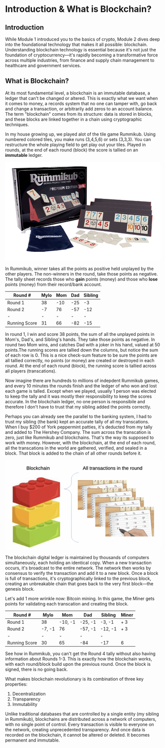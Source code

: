 # Introduction & What is Blockchain?

## Introduction

While Module 1 introduced you to the basics of crypto, Module 2 dives deep into the foundational technology that makes it all possible: blockchain. Understanding blockchain technology is essential because it's not just the foundation of cryptocurrency—it's rapidly becoming a transformative force across multiple industries, from finance and supply chain management to healthcare and government services.

## What is Blockchain?

At its most fundamental level, a blockchain is an immutable database, a ledger that can't be changed or altered. This is exactly what we want when it comes to money, a records system that no one can tamper with, go back and change a transaction, or arbitrarily add zeros to an account balance. The term "blockchain" comes from its structure: data is stored in blocks, and these blocks are linked together in a chain using cryptographic techniques. 

In my house growing up, we played alot of the tile game Rummikub. Using numbered colored tiles, you make runs (3,4,5,6) or sets (3,3,3). You can restructure the whole playing field to get play out your tiles. Played in rounds, at the end of each round (block) the score is tallied on an **immutable** ledger.  

![Rummikub box and sample board](../images/rummikub.png)

In Rummikub, winner takes all the points as positive held unplayed by the other players. The non-winners in the round, take those points as negative. The tally sheet records those who **gain** points (money) and those who **lose** points (money) from their record/bank account.

| Round # | Mylo | Mom | Dad | Sibling |
|----------|----------|----------|----------|----------|
| Round 1    |  38    | -10| -25| -3|
| Round 2   |   -7 | 76 | -57| -12|
|-|-|-|-|-|
| Running Score  |   31   | 66  | -82| -15|

In round 1, I win and score 38 points, the sum of all the unplayed points in Mom's, Dad's, and Sibling's hands. They take those points as negative. In round two Mom wins, and catches Dad with a joker in his hand, valued at 50 points.The running scores are tallied down the columns, but notice the sum of each row is 0. This is a nice check-sum feature to be sure the points are all tallied correctly, no points (or money) are created or destroyed in each round. At the end of each round (block), the running score is tallied across all players (transcations).

Now imagine there are hundreds to millions of indepdent Rummikub games, and every 10 minutes the rounds finish and the ledger of who won and lost each game is talled. Except when we played, usually 1 person was elected to keep the tally and it was mostly their responsibility to keep the scores accurate. In the blockchain ledger, no one person is responsibile and therefore I don't have to trust that my sibling added the points correctly. 

Perhaps you can already see the parallel to the banking system, I had to trust my sibling (the bank) kept an accurate tally of all my transcations. When I buy $200 of York peppermint patties, it's deducted from my tally and added to The Hershey Company. The sum across the transcation is zero, just like Rummikub and blockchains. That's the way its supposed to work with money. However, with the blockchain, at the end of each round, all the transcations in the world are gathered, verified, and sealed in a block. That block is added to the chain of all other rounds before it. 

![Rummikub and blockchain](../images/blockchain_rummikub.png)

The blockchain digital ledger is maintained by thousands of computers simultaneously, each holding an identical copy. When a new transaction occurs, it's broadcast to the entire network. The network then works by consensus to verify the transaction and add it to a new block. Once a block is full of transactions, it's cryptographically linked to the previous block, creating an unbreakable chain that goes back to the very first block—the genesis block.

Let's add 1 more wrinkle now: Bitcoin mining. In this game, the Miner gets points for validating each transcation and creating the block. 

| Round # | Mylo | Mom | Dad | Sibling | Miner |
|----------|----------|----------|----------|----------|----------|
| Round 1    |  38    | -10, -1| -25, -1| -3, -1| + 3| 
| Round 2   |   -7, -1 | 76 | -57, -1| -12, -1 | + 3 |
|-|-|-|-|-|
| Running Score  |   30   | 65  | -84| -17| 6 |

See how in Rummikub, you can't get the Round 4 tally without also having information about Rounds 1-3. This is exactly how the blockchain works, with each round/block build upon the previous round. Once the block is signed, there is no going back.

What makes blockchain revolutionary is its combination of three key properties:
1. Decentralization
1. Transparency
1. Immutability

Unlike traditional databases that are controlled by a single entity (my sibling in Rummikub), blockchains are distributed across a network of computers, with no single point of control. Every transaction is visible to everyone on the network, creating unprecedented transparency. And once data is recorded on the blockchain, it cannot be altered or deleted. It becomes permanent and immutable.
